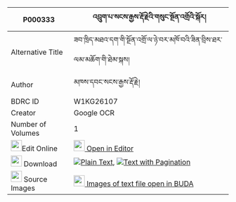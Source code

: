 |P000333|འབྲུག་པ་སངས་རྒྱས་རྡོ་རྗེའི་གསུང་སྔོན་འགྲོའི་སྐོར། 
| --- | --- 
|Alternative Title |ཟབ་ཁྲིད་མཐའ་དག་གི་སྔོན་འགྲོ་ལ་ཉེ་བར་མཁོ་བའི་ཟིན་བྲིས་ཐར་ལམ་མཆོག་གི་ཐེམ་སྐས།
|Author| མཁས་དབང་སངས་རྒྱས་རྡོ་རྗེ།
|BDRC ID | W1KG26107
|Creator | Google OCR
|Number of Volumes| 1
|<img width="25" src="https://img.icons8.com/color/25/000000/edit-property.png">Edit Online| [<img width="25" src="https://avatars.githubusercontent.com/u/45091458?s=200&v=4"> Open in Editor](http://editor.openpecha.org/P000333)
|<img width="25" src="https://img.icons8.com/fluent/48/000000/download-2.png"/>  Download | [![](https://img.icons8.com/color/20/000000/txt.png)Plain Text](https://github.com/Openpecha/P000333/releases/download/v1/drukpa_sangye_dorje_i_sung_ngo_plain_P000333.zip), [![](https://img.icons8.com/color/20/000000/txt.png)Text with Pagination](https://github.com/Openpecha/P000333/releases/download/v1/drukpa_sangye_dorje_i_sung_ngo_pages_P000333.zip)
|<img width="25" src="https://img.icons8.com/plasticine/100/000000/pictures-folder.png"/>  Source Images | [<img width="25" src="https://library.bdrc.io/icons/BUDA-small.svg"> Images of text file open in BUDA](https://library.bdrc.io/show/bdr:W1KG26107)